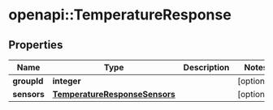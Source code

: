 # openapi::TemperatureResponse

## Properties
Name | Type | Description | Notes
------------ | ------------- | ------------- | -------------
**groupId** | **integer** |  | [optional] 
**sensors** | [**TemperatureResponseSensors**](TemperatureResponse_sensors.md) |  | [optional] 


